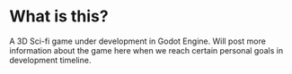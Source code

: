 # What is this?

A 3D Sci-fi game under development in Godot Engine. Will post more information about the game here when we reach certain personal goals in development timeline.
